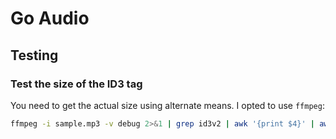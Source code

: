 # Go Audio

## Testing

### Test the size of the ID3 tag

You need to get the actual size using alternate means. I opted to use `ffmpeg`:

```bash
ffmpeg -i sample.mp3 -v debug 2>&1 | grep id3v2 | awk '{print $4}' | awk -F ':' '{print $2}'
```